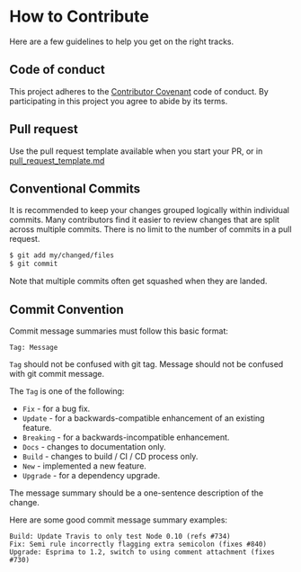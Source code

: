 # How to Contribute

Here are a few guidelines to help you get on the right tracks.
## Code of conduct
This project adheres to the [Contributor Covenant](https://www.contributor-covenant.org/) code of conduct. By participating in this project you agree to abide by its terms.

## Pull request

Use the pull request template available when you start your PR, or in [pull_request_template.md](https://github.com/HETIC-MT-P2021/CQRSES_GROUP2/blob/doc/wiki/.github/PULL_REQUEST_TEMPLATE.md)
## Conventional Commits 
It is recommended to keep your changes grouped logically within individual
commits. Many contributors find it easier to review changes that are split
across multiple commits. There is no limit to the number of commits in a
pull request.

```sh
$ git add my/changed/files
$ git commit
```

Note that multiple commits often get squashed when they are landed.

## Commit Convention

Commit message summaries must follow this basic format:

```
Tag: Message
```

`Tag` should not be confused with git tag. Message should not be confused with git commit message.

The `Tag` is one of the following:

* `Fix` - for a bug fix.
* `Update` - for a backwards-compatible enhancement of an existing feature.
* `Breaking` - for a backwards-incompatible enhancement.
* `Docs` - changes to documentation only.
* `Build` - changes to build / CI / CD process only.
* `New` - implemented a new feature.
* `Upgrade` - for a dependency upgrade.

The message summary should be a one-sentence description of the change.

Here are some good commit message summary examples:

```
Build: Update Travis to only test Node 0.10 (refs #734)
Fix: Semi rule incorrectly flagging extra semicolon (fixes #840)
Upgrade: Esprima to 1.2, switch to using comment attachment (fixes #730)
```

